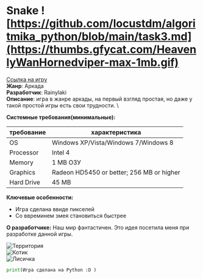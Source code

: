 # Snake ![https://github.com/locustdm/algoritmika_python/blob/main/task3.md](https://thumbs.gfycat.com/HeavenlyWanHornedviper-max-1mb.gif)
[Ссылка на игру]()\
**Жанр**: Аркада\
**Разработчик**: Rainylaki\
**Описание**: игра в жанре аркады, на первый взгляд простая, но даже у такой простой игры есть свои трудности. \

**Системные требования(минимальные):**

|требование |характеристика                           |
|-          |-                                        |
|OS         |Windows XP/Vista/Windows 7/Windows 8     |
|Processor  | Intel 4                                 |
|Memory     |1 MB ОЗУ                                 |
|Graphics   |Radeon HD5450 or better; 256 MB or higher|
|Hard Drive |45 MB                                    |

**Ключевые особенности:**
- Игра сделана ввиде пикселей
- Со ввреминем змея становиться быстрее

**О разработчике:**
Наш мир фантастичен. Это идея посетила меня при разработке данной игры.

![Территория](https://img.itch.zone/aW1nLzUxMzU1NDgucG5n/original/cIOU%2FP.png) \
![Котик](https://img.itch.zone/aW1nLzYxMzA0MjIuZ2lm/original/x7XLh2.gif) \
![Лисичка](https://img.itch.zone/aW1nLzYwMzUzMzEuZ2lm/original/U36zqc.gif)
```python
print(Игра сделана на Python :D )
```

